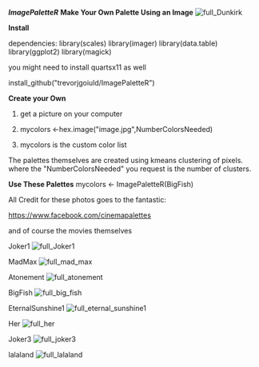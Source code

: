 
***ImagePaletteR***
**Make Your Own Palette Using an Image**
![full_Dunkirk](https://github.com/user-attachments/assets/f0d9c382-6531-439f-861e-b9b67b8b2119)

**Install**

dependencies:
library(scales)
library(imager)
library(data.table)
library(ggplot2)
library(magick)

you might need to install quartsx11 as well

install_github("trevorjgoiuld/ImagePaletteR")


**Create your Own**
1) get a picture on your computer 

2) mycolors <-hex.image("image.jpg",NumberColorsNeeded) 

3) mycolors is the custom color list

The palettes themselves are created using kmeans clustering of pixels.
where the "NumberColorsNeeded" you request is the number of clusters. 

**Use These Palettes**
mycolors <- ImagePaletteR(BigFish)

All Credit for these photos goes to the fantastic:
 
https://www.facebook.com/cinemapalettes

and of course the movies themselves

Joker1
![full_Joker1](https://github.com/user-attachments/assets/42105f9e-505b-4d87-bc07-46b097416e86)

MadMax 
![full_mad_max](https://github.com/user-attachments/assets/feadbc86-99d9-43c0-bd58-25e01e5c9d22)

Atonement
![full_atonement](https://github.com/user-attachments/assets/133bc569-1c5e-4f25-9ff2-b5d7813ae151)

BigFish
![full_big_fish](https://github.com/user-attachments/assets/daa595f6-715d-4443-963f-edb37a80fbce)

EternalSunshine1
![full_eternal_sunshine1](https://github.com/user-attachments/assets/c1ba2817-3b53-4e34-8992-75424b90ae8e)

Her
![full_her](https://github.com/user-attachments/assets/9f0310c4-a660-41fc-af1a-3bfcf1962264)

Joker3
![full_joker3](https://github.com/user-attachments/assets/6ade7006-cc7e-4b65-9c03-890048036f7f)

lalaland
![full_lalaland](https://github.com/user-attachments/assets/7e09d59e-6dde-44e5-b590-27da1602e7d4)
